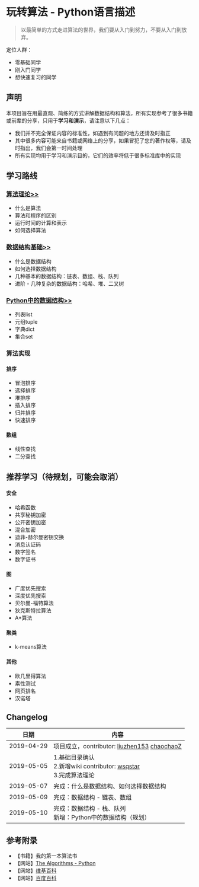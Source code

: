 # 玩转算法 - Python语言描述
> 以最简单的方式走进算法的世界，我们要从入门到努力，不要从入门到放弃。

定位人群：
* 零基础同学
* 刚入门同学
* 想快速复习的同学

## 声明

本项目旨在用最直观、简练的方式讲解数据结构和算法，所有实现参考了很多书籍或前辈的分享，只用于**学习和演示**，请注意以下几点：

* 我们并不完全保证内容的标准性，如遇到有问题的地方还请及时指正
* 其中很多内容可能来自书籍或网络上的分享，如果冒犯了您的著作权等，请及时指出，我们会第一时间处理
* 所有实现均用于学习和演示目的，它们的效率将低于很多标准库中的实现

## 学习路线

### [算法理论>>](./算法理论.md)

* 什么是算法
* 算法和程序的区别
* 运行时间的计算和表示
* 如何选择算法

### [数据结构基础>>](./数据结构.md)

* 什么是数据结构
* 如何选择数据结构
* 几种基本的数据结构：链表、数组、栈、队列
* 进阶 - 几种复杂的数据结构：哈希、堆、二叉树

### [Python中的数据结构>>](./Python中的数据结构.md)

* 列表list
* 元组tuple
* 字典dict
* 集合set


### 算法实现

#### 排序
* 冒泡排序
* 选择排序
* 堆排序
* 插入排序
* 归并排序
* 快速排序

#### 数组
* 线性查找
* 二分查找

## 推荐学习（待规划，可能会取消）
#### 安全
* 哈希函数
* 共享秘钥加密
* 公开密钥加密
* 混合加密
* 迪菲-赫尔曼密钥交换
* 消息认证码
* 数字签名
* 数字证书
#### 图
* 广度优先搜索
* 深度优先搜索
* 贝尔曼-福特算法
* 狄克斯特拉算法
* A*算法

#### 聚类
* k-means算法

#### 其他
* 欧几里得算法
* 素性测试
* 网页排名
* 汉诺塔

## Changelog
日期|内容
--|--
2019-04-29|项目成立，contributor: [liuzhen153](https://github.com/liuzhen153) [chaochaoZ](https://github.com/chaochaoZ)
2019-05-05|1.基础目录确认<br>2.新增wiki contributor: [wsqstar](https://github.com/wsqstar)<br>3.完成算法理论
2019-05-07|完成：什么是数据结构、如何选择数据结构
2019-05-09|完成：数据结构 - 链表、数组
2019-05-10|完成：数据结构 - 栈、队列 <br>新增：Python中的数据结构（规划）


## 参考附录
* 【书籍】我的第一本算法书
* 【网站】[The Algorithms - Python](https://github.com/TheAlgorithms/Python)
* 【网站】[维基百科](https://zh.wikipedia.org)
* 【网站】[百度百科](https://baike.baidu.com/)

